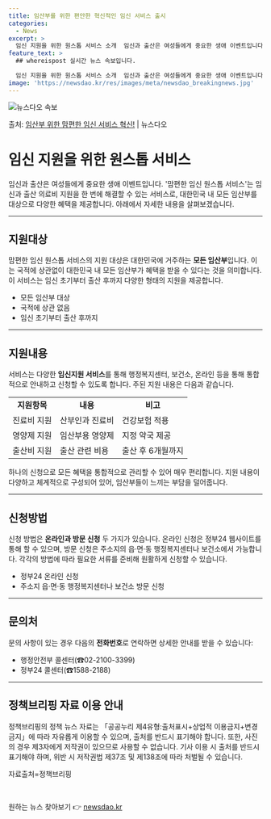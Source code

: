 ```yaml
---
title: 임산부를 위한 편안한 혁신적인 임신 서비스 출시
categories:
  - News
excerpt: >
  임신 지원을 위한 원스톱 서비스 소개  임신과 출산은 여성들에게 중요한 생애 이벤트입니다. 임신 지원과 출산…
feature_text: >
  ## whereispost 실시간 뉴스 속보입니다.

  임신 지원을 위한 원스톱 서비스 소개  임신과 출산은 여성들에게 중요한 생애 이벤트입니다. 임신 지원과 출산…
image: 'https://newsdao.kr/res/images/meta/newsdao_breakingnews.jpg'
---
```


![뉴스다오 속보](https://newsdao.kr/res/images/meta/newsdao_breakingnews.jpg)

<p>출처: <a href="https://newsdao.kr/4189" rel="dofollow">임산부 위한 맘편한 임신 서비스 혁신!</a> | 뉴스다오</p>

<h1>임신 지원을 위한 원스톱 서비스</h1>

<p data-ke-size="size16">임신과 출산은 여성들에게 중요한 생애 이벤트입니다. '맘편한 임신 원스톱 서비스'는 임신과 출산 의료비 지원을 한 번에 해결할 수 있는 서비스로, 대한민국 내 모든 임산부를 대상으로 다양한 혜택을 제공합니다. 아래에서 자세한 내용을 살펴보겠습니다.</p>

<hr>

<h2 data-ke-size="size26">지원대상</h2>

<p data-ke-size="size16">맘편한 임신 원스톱 서비스의 지원 대상은 대한민국에 거주하는 <b>모든 임산부</b>입니다. 이는 국적에 상관없이 대한민국 내 모든 임산부가 혜택을 받을 수 있다는 것을 의미합니다. 이 서비스는 임신 초기부터 출산 후까지 다양한 형태의 지원을 제공합니다.</p>

<ul>
	<li>모든 임산부 대상</li>
	<li>국적에 상관 없음</li>
	<li>임신 초기부터 출산 후까지</li>
</ul>

<hr>

<h2 data-ke-size="size26">지원내용</h2>

<p data-ke-size="size16">서비스는 다양한 <b>임신지원 서비스</b>를 통해 행정복지센터, 보건소, 온라인 등을 통해 통합적으로 안내하고 신청할 수 있도록 합니다. 주된 지원 내용은 다음과 같습니다.</p>

<table>
	<tr>
		<td style="text-align: center; height: 17px;"><b>지원항목</b></td>
		<td style="text-align: center; height: 17px;"><b>내용</b></td>
		<td style="text-align: center; height: 17px;"><b>비고</b></td>
	</tr>
	<tr>
		<td style="text-align: center; height: 17px;">진료비 지원</td>
		<td>산부인과 진료비</td>
		<td>건강보험 적용</td>
	</tr>
	<tr>
		<td style="text-align: center; height: 17px;">영양제 지원</td>
		<td>임산부용 영양제</td>
		<td>지정 약국 제공</td>
	</tr>
	<tr>
		<td style="text-align: center; height: 17px;">출산비 지원</td>
		<td>출산 관련 비용</td>
		<td>출산 후 6개월까지</td>
	</tr>
</table>

<p data-ke-size="size16">하나의 신청으로 모든 혜택을 통합적으로 관리할 수 있어 매우 편리합니다. 지원 내용이 다양하고 체계적으로 구성되어 있어, 임산부들이 느끼는 부담을 덜어줍니다.</p>

<hr>

<h2 data-ke-size="size26">신청방법</h2>

<p data-ke-size="size16">신청 방법은 <b>온라인과 방문 신청</b> 두 가지가 있습니다. 온라인 신청은 정부24 웹사이트를 통해 할 수 있으며, 방문 신청은 주소지의 읍·면·동 행정복지센터나 보건소에서 가능합니다. 각각의 방법에 따라 필요한 서류를 준비해 원활하게 신청할 수 있습니다.</p>

<ul>
	<li>정부24 온라인 신청</li>
	<li>주소지 읍·면·동 행정복지센터나 보건소 방문 신청</li>
</ul>

<hr>

<h2 data-ke-size="size26">문의처</h2>

<p data-ke-size="size16">문의 사항이 있는 경우 다음의 <b>전화번호</b>로 연락하면 상세한 안내를 받을 수 있습니다:</p>

<ul>
	<li>행정안전부 콜센터(☎02-2100-3399)</li>
	<li>정부24 콜센터(☎1588-2188)</li>
</ul>

<hr>

<h2 data-ke-size="size26">정책브리핑 자료 이용 안내</h2>

<p data-ke-size="size16">정책브리핑의 정책 뉴스 자료는 「공공누리 제4유형:출처표시+상업적 이용금지+변경금지」에 따라 자유롭게 이용할 수 있으며, 출처를 반드시 표기해야 합니다. 또한, 사진의 경우 제3자에게 저작권이 있으므로 사용할 수 없습니다. 기사 이용 시 출처를 반드시 표기해야 하며, 위반 시 저작권법 제37조 및 제138조에 따라 처벌될 수 있습니다.</p>

<p data-ke-size="size16">자료출처=정책브리핑</p>

<p data-ke-size="size16">&nbsp;</p> 

원하는 뉴스 찾아보기 👉 <a href="https://newsdao.kr" rel="dofollow">newsdao.kr</a>


